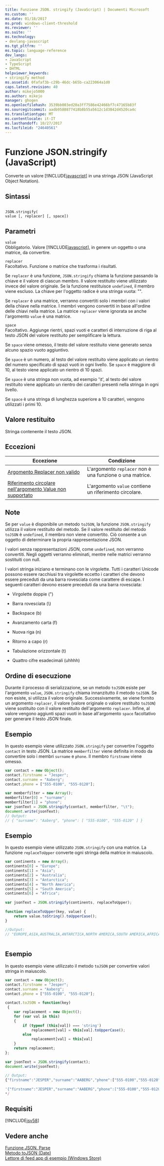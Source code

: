 ```yaml
---
title: Funzione JSON. stringify (JavaScript) | Documenti Microsoft
ms.custom: ''
ms.date: 01/18/2017
ms.prod: windows-client-threshold
ms.reviewer: ''
ms.suite: ''
ms.technology:
- devlang-javascript
ms.tgt_pltfrm: ''
ms.topic: language-reference
dev_langs:
- JavaScript
- TypeScript
- DHTML
helpviewer_keywords:
- stringify method
ms.assetid: 0fafaf3b-c29b-46dc-b65b-ca223064a1d0
caps.latest.revision: 40
author: mikejo5000
ms.author: mikejo
manager: ghogen
ms.openlocfilehash: 3539bb003ed20a3ff7586e42466bf7c47165b83f
ms.sourcegitcommit: aadb9588877418b8b55a5612c1d3842d4520ca4c
ms.translationtype: MT
ms.contentlocale: it-IT
ms.lasthandoff: 10/27/2017
ms.locfileid: "24640561"
---
```

# <a name="jsonstringify-function-javascript"></a>Funzione JSON.stringify (JavaScript)
Converte un valore [!INCLUDE[javascript](../../javascript/includes/javascript-md.md)] in una stringa JSON (JavaScript Object Notation).  
  
## <a name="syntax"></a>Sintassi  
  
```  
  
JSON.stringify(  
value [, replacer] [, space])  
```  
  
## <a name="parameters"></a>Parametri  
 `value`  
 Obbligatorio. Valore [!INCLUDE[javascript](../../javascript/includes/javascript-md.md)], in genere un oggetto o una matrice, da convertire.  
  
 `replacer`  
 Facoltativo. Funzione o matrice che trasforma i risultati.  
  
 Se `replacer` è una funzione, `JSON.stringify` chiama la funzione passando la chiave e il valore di ciascun membro. Il valore restituito viene utilizzato invece del valore originale. Se la funzione restituisce `undefined`, il membro viene escluso. La chiave per l'oggetto radice è una stringa vuota: "".  
  
 Se `replacer` è una matrice, verranno convertiti solo i membri con i valori della chiave nella matrice. I membri vengono convertiti in base all'ordine delle chiavi nella matrice. La matrice `replacer` viene ignorata se anche l'argomento `value` è una matrice.  
  
 `space`  
 Facoltativo. Aggiunge rientri, spazi vuoti e caratteri di interruzione di riga al testo JSON del valore restituito per semplificare la lettura.  
  
 Se `space` viene omesso, il testo del valore restituito viene generato senza alcuno spazio vuoto aggiuntivo.  
  
 Se `space` è un numero, al testo del valore restituito viene applicato un rientro del numero specificato di spazi vuoti in ogni livello. Se `space` è maggiore di 10, al testo viene applicato un rientro di 10 spazi.  
  
 Se `space` è una stringa non vuota, ad esempio '\t', al testo del valore restituito viene applicato un rientro dei caratteri presenti nella stringa in ogni livello.  
  
 Se `space` è una stringa di lunghezza superiore a 10 caratteri, vengono utilizzati i primi 10.  
  
## <a name="return-value"></a>Valore restituito  
 Stringa contenente il testo JSON.  
  
## <a name="exceptions"></a>Eccezioni  
  
|Eccezione|Condizione|  
|---------------|---------------|  
|[Argomento Replacer non valido](../../javascript/misc/invalid-replacer-argument.md)|L'argomento `replacer` non è una funzione o una matrice.|  
|[Riferimento circolare nell'argomento Value non supportato](../../javascript/misc/circular-reference-in-value-argument-not-supported.md)|L'argomento `value` contiene un riferimento circolare.|  
  
## <a name="remarks"></a>Note  
 Se per `value` è disponibile un metodo `toJSON`, la funzione `JSON.stringify` utilizza il valore restituito del metodo. Se il valore restituito del metodo `toJSON` è `undefined`, il membro non viene convertito. Ciò consente a un oggetto di determinare la propria rappresentazione JSON.  
  
 I valori senza rappresentazioni JSON, come `undefined`, non verranno convertiti. Negli oggetti verranno eliminati, mentre nelle matrici verranno sostituiti con null.  
  
 I valori stringa iniziano e terminano con le virgolette. Tutti i caratteri Unicode possono essere racchiusi tra virgolette eccetto i caratteri che devono essere preceduti da una barra rovesciata come carattere di escape. I seguenti caratteri devono essere preceduti da una barra rovesciata:  
  
-   Virgolette doppie (")  
  
-   Barra rovesciata (\\)  
  
-   Backspace (b)  
  
-   Avanzamento carta (f)  
  
-   Nuova riga (n)  
  
-   Ritorno a capo (r)  
  
-   Tabulazione orizzontale (t)  
  
-   Quattro cifre esadecimali (uhhhh)  
  
## <a name="order-of-execution"></a>Ordine di esecuzione  
 Durante il processo di serializzazione, se un metodo `toJSON` esiste per l'argomento `value`, `JSON.stringify` chiama innanzitutto il metodo `toJSON`. Se non esiste, si utilizza il valore originale. Successivamente, se viene fornito un argomento `replacer`, il valore (valore originale o valore restituito `toJSON`) viene sostituito con il valore restituito dell'argomento `replacer`. Infine, al valore vengono aggiunti spazi vuoti in base all'argomento `space` facoltativo per generare il testo JSON finale.  
  
## <a name="example"></a>Esempio  
 In questo esempio viene utilizzato `JSON.stringify` per convertire l'oggetto `contact` in testo JSON. La matrice `memberfilter` viene definita in modo da convertire solo i membri `surname` e `phone`. Il membro `firstname` viene omesso.  
  
```JavaScript  
var contact = new Object();  
contact.firstname = "Jesper";  
contact.surname = "Aaberg";  
contact.phone = ["555-0100", "555-0120"];  
  
var memberfilter = new Array();  
memberfilter[0] = "surname";  
memberfilter[1] = "phone";  
var jsonText = JSON.stringify(contact, memberfilter, "\t");  
document.write(jsonText);  
// Output:   
// { "surname": "Aaberg", "phone": [ "555-0100", "555-0120" ] }  
```  
  
## <a name="example"></a>Esempio  
 In questo esempio viene utilizzato `JSON.stringify` con una matrice. La funzione `replaceToUpper` converte ogni stringa della matrice in maiuscolo.  
  
```JavaScript  
var continents = new Array();  
continents[0] = "Europe";  
continents[1] = "Asia";  
continents[2] = "Australia";  
continents[3] = "Antarctica";  
continents[4] = "North America";  
continents[5] = "South America";  
continents[6] = "Africa";  
  
var jsonText = JSON.stringify(continents, replaceToUpper);  
  
function replaceToUpper(key, value) {  
    return value.toString().toUpperCase();  
}  
  
//Output:  
// "EUROPE,ASIA,AUSTRALIA,ANTARCTICA,NORTH AMERICA,SOUTH AMERICA,AFRICA"  
  
```  
  
## <a name="example"></a>Esempio  
 In questo esempio viene utilizzato il metodo `toJSON` per convertire valori stringa in maiuscolo.  
  
```JavaScript  
var contact = new Object();   
contact.firstname = "Jesper";  
contact.surname = "Aaberg";  
contact.phone = ["555-0100", "555-0120"];  
  
contact.toJSON = function(key)  
 {  
    var replacement = new Object();  
    for (var val in this)  
    {  
        if (typeof (this[val]) === 'string')  
            replacement[val] = this[val].toUpperCase();  
        else  
            replacement[val] = this[val]  
    }  
    return replacement;  
};  
  
var jsonText = JSON.stringify(contact);  
document.write(jsonText);  
  
// Output:  
{"firstname":"JESPER","surname":"AABERG","phone":["555-0100","555-0120"]}  
  
'{"firstname":"JESPER","surname":"AABERG","phone":["555-0100","555-0120"]}'  
*/  
```  
  
## <a name="requirements"></a>Requisiti  
 [!INCLUDE[jsv58](../../javascript/reference/includes/jsv58-md.md)]  
  
## <a name="see-also"></a>Vedere anche  
 [Funzione JSON. Parse](../../javascript/reference/json-parse-function-javascript.md)   
 [Metodo toJSON (Date)](../../javascript/reference/tojson-method-date-javascript.md)   
 [Lettore di feed app di esempio (Windows Store)](http://code.msdn.microsoft.com/Feed-reader-sample-99d68cf8)